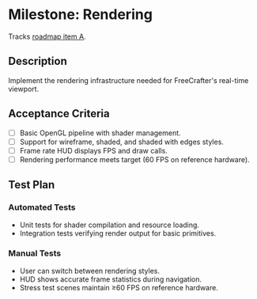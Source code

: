 # Milestone: Rendering

Tracks [roadmap item A](../../ROADMAP.md#high-level-milestones).

## Description
Implement the rendering infrastructure needed for FreeCrafter's real-time viewport.

## Acceptance Criteria
- [ ] Basic OpenGL pipeline with shader management.
- [ ] Support for wireframe, shaded, and shaded with edges styles.
- [ ] Frame rate HUD displays FPS and draw calls.
- [ ] Rendering performance meets target (60 FPS on reference hardware).

## Test Plan
### Automated Tests
- Unit tests for shader compilation and resource loading.
- Integration tests verifying render output for basic primitives.

### Manual Tests
- User can switch between rendering styles.
- HUD shows accurate frame statistics during navigation.
- Stress test scenes maintain ≥60 FPS on reference hardware.
